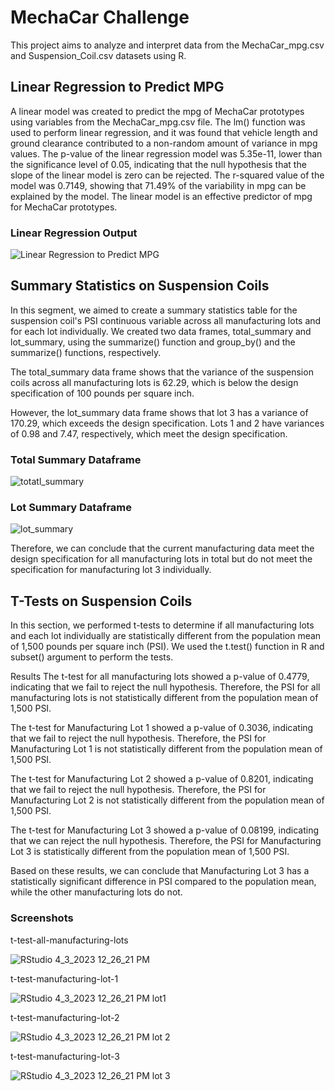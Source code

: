 # MechaCar Challenge

This project aims to analyze and interpret data from the MechaCar_mpg.csv and Suspension_Coil.csv datasets using R.

## Linear Regression to Predict MPG

A linear model was created to predict the mpg of MechaCar prototypes using variables from the MechaCar_mpg.csv file. The lm() function was used to perform linear regression, and it was found that vehicle length and ground clearance contributed to a non-random amount of variance in mpg values. The p-value of the linear regression model was 5.35e-11, lower than the significance level of 0.05, indicating that the null hypothesis that the slope of the linear model is zero can be rejected. The r-squared value of the model was 0.7149, showing that 71.49% of the variability in mpg can be explained by the model. The linear model is an effective predictor of mpg for MechaCar prototypes.

### Linear Regression Output
![Linear Regression to Predict MPG](https://user-images.githubusercontent.com/115948377/229574631-96c5b4f0-409a-4652-9e41-cecce99a81ed.png)



## Summary Statistics on Suspension Coils
In this segment, we aimed to create a summary statistics table for the suspension coil's PSI continuous variable across all manufacturing lots and for each lot individually. We created two data frames, total_summary and lot_summary, using the summarize() function and group_by() and the summarize() functions, respectively.

The total_summary data frame shows that the variance of the suspension coils across all manufacturing lots is 62.29, which is below the design specification of 100 pounds per square inch.

However, the lot_summary data frame shows that lot 3 has a variance of 170.29, which exceeds the design specification. Lots 1 and 2 have variances of 0.98 and 7.47, respectively, which meet the design specification.

### Total Summary Dataframe

![totatl_summary](https://user-images.githubusercontent.com/115948377/229574164-85feeb24-f019-44ee-bd0f-9677b432d682.png)

### Lot Summary Dataframe


![lot_summary](https://user-images.githubusercontent.com/115948377/229574135-3f4c305c-17fe-4b89-b1b3-f37e0f59cde1.png)

Therefore, we can conclude that the current manufacturing data meet the design specification for all manufacturing lots in total but do not meet the specification for manufacturing lot 3 individually.




## T-Tests on Suspension Coils
In this section, we performed t-tests to determine if all manufacturing lots and each lot individually are statistically different from the population mean of 1,500 pounds per square inch (PSI). We used the t.test() function in R and subset() argument to perform the tests.

Results
The t-test for all manufacturing lots showed a p-value of 0.4779, indicating that we fail to reject the null hypothesis. Therefore, the PSI for all manufacturing lots is not statistically different from the population mean of 1,500 PSI.

The t-test for Manufacturing Lot 1 showed a p-value of 0.3036, indicating that we fail to reject the null hypothesis. Therefore, the PSI for Manufacturing Lot 1 is not statistically different from the population mean of 1,500 PSI.

The t-test for Manufacturing Lot 2 showed a p-value of 0.8201, indicating that we fail to reject the null hypothesis. Therefore, the PSI for Manufacturing Lot 2 is not statistically different from the population mean of 1,500 PSI.

The t-test for Manufacturing Lot 3 showed a p-value of 0.08199, indicating that we can reject the null hypothesis. Therefore, the PSI for Manufacturing Lot 3 is statistically different from the population mean of 1,500 PSI.

Based on these results, we can conclude that Manufacturing Lot 3 has a statistically significant difference in PSI compared to the population mean, while the other manufacturing lots do not.

### Screenshots
t-test-all-manufacturing-lots

![RStudio 4_3_2023 12_26_21 PM](https://user-images.githubusercontent.com/115948377/229571424-bd67cdec-a4e4-4cf1-aae6-54295567f3f6.png)


t-test-manufacturing-lot-1

![RStudio 4_3_2023 12_26_21 PM lot1](https://user-images.githubusercontent.com/115948377/229571396-b69bd51e-c173-4ca7-a3c6-465b692cdc4a.png)


t-test-manufacturing-lot-2

![RStudio 4_3_2023 12_26_21 PM lot 2](https://user-images.githubusercontent.com/115948377/229571447-14530a6b-f112-4325-ba58-afd67e49b9b4.png)

t-test-manufacturing-lot-3

![RStudio 4_3_2023 12_26_21 PM lot 3](https://user-images.githubusercontent.com/115948377/229571478-7549ce4f-bcb7-424e-94f0-2b80d88d600f.png)
